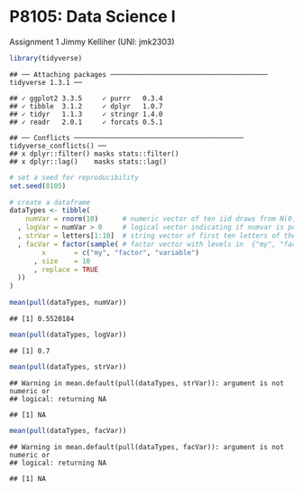 P8105: Data Science I
================
Assignment 1
Jimmy Kelliher (UNI: jmk2303)

<!------------------------------------------------------------------------------------------
Preamble
------------------------------------------------------------------------------------------->

``` r
library(tidyverse)
```

    ## ── Attaching packages ─────────────────────────────────────── tidyverse 1.3.1 ──

    ## ✓ ggplot2 3.3.5     ✓ purrr   0.3.4
    ## ✓ tibble  3.1.2     ✓ dplyr   1.0.7
    ## ✓ tidyr   1.1.3     ✓ stringr 1.4.0
    ## ✓ readr   2.0.1     ✓ forcats 0.5.1

    ## ── Conflicts ────────────────────────────────────────── tidyverse_conflicts() ──
    ## x dplyr::filter() masks stats::filter()
    ## x dplyr::lag()    masks stats::lag()

<!------------------------------------------------------------------------------------------
Problem 1
------------------------------------------------------------------------------------------->

``` r
# set a seed for reproducibility
set.seed(8105)

# create a dataframe
dataTypes <- tibble(
    numVar = rnorm(10)      # numeric vector of ten iid draws from N(0, 1)
  , logVar = numVar > 0     # logical vector indicating if numvar is positive
  , strVar = letters[1:10]  # string vector of first ten letters of the alphabet
  , facVar = factor(sample( # factor vector with levels in  {"my", "factor", "variable"}
        x       = c("my", "factor", "variable")
      , size    = 10
      , replace = TRUE
  ))
)

mean(pull(dataTypes, numVar))
```

    ## [1] 0.5520184

``` r
mean(pull(dataTypes, logVar))
```

    ## [1] 0.7

``` r
mean(pull(dataTypes, strVar))
```

    ## Warning in mean.default(pull(dataTypes, strVar)): argument is not numeric or
    ## logical: returning NA

    ## [1] NA

``` r
mean(pull(dataTypes, facVar))
```

    ## Warning in mean.default(pull(dataTypes, facVar)): argument is not numeric or
    ## logical: returning NA

    ## [1] NA

<!------------------------------------------------------------------------------------------
Problem 2
------------------------------------------------------------------------------------------->
